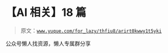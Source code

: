 # 【AI 相关】18 篇

> 原文：[`www.yuque.com/for_lazy/thfiu8/arirt0kwwy1t5yki`](https://www.yuque.com/for_lazy/thfiu8/arirt0kwwy1t5yki)

公众号懒人找资源，懒人专属群分享